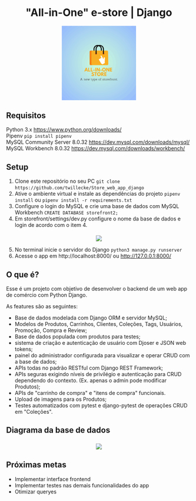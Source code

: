 <h1 align="center">"All-in-One" e-store | Django</h1>

<p align="center">
<img align="middle" src="https://github.com/twillecke/Store_web_app_django/blob/main/core/static/core/logo.svg" width="40%" height="40%">
</p>

## Requisitos

Python 3.x https://www.python.org/downloads/ <br>
Pipenv `pip install pipenv`<br>
MySQL Community Server 8.0.32 https://dev.mysql.com/downloads/mysql/ <br>
MySQL Workbench 8.0.32 https://dev.mysql.com/downloads/workbench/

## Setup

1. Clone este repositório no seu PC `git clone https://github.com/twillecke/Store_web_app_django`
2. Ative o ambiente virtual e instale as dependências do projeto `pipenv install` ou `pipenv install -r requirements.txt`
3. Configure o login do MySQL e crie uma base de dados com MySQL Workbench `CREATE DATABASE storefront2;`
4. Em storefront/settings/dev.py configure o nome da base de dados e login de acordo com o item 4.

<p align="center">
<img align="middle"
src="https://drive.google.com/uc?export=view&id=1c8kthbpOze1oaROMjKEpozT4m02IsUPA" width="60%">
</p>

5. No terminal inicie o servidor do Django `python3 manage.py runserver`
6. Acesse o app em http://localhost:8000/ ou http://127.0.0.1:8000/

## O que é?
Esse é um projeto com objetivo de desenvolver o backend de um web app de comércio com Python Django. 

As features são as seguintes:
- Base de dados modelada com Django ORM e servidor MySQL;
- Modelos de Produtos, Carrinhos, Clientes, Coleções, Tags, Usuários, Promoção, Compra e Review;
- Base de dados populada com produtos para testes;
- sistema de criação e autenticação de usuário com Djoser e JSON web tokens;
- painel do administrador configurada para visualizar e operar CRUD com a base de dados;
- APIs todas no padrão RESTful com Django REST Framework;
- APIs seguras exigindo níveis de privilégio e autenticação para CRUD dependendo do contexto. (Ex. apenas o admin pode modificar Produtos);
- APIs de "carrinho de compra" e "itens de compra" funcionais.
- Upload de imagens para os Produtos;
- Testes automatizados com pytest e django-pytest de operações CRUD em "Coleções".

## Diagrama da base de dados

<p align="center">
<img align="middle"
src="https://drive.google.com/uc?export=view&id=1sJOMRDFHLXld33FiD36YO-_hgXB5bdpQ" width="80%">
</p>


## Próximas metas
- Implementar interface frontend
- Implementar testes nas demais funcionalidades do app
- Otimizar queryes
